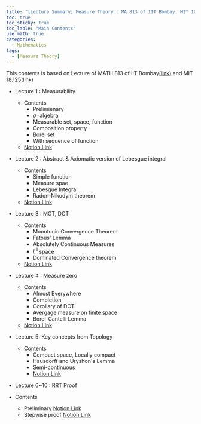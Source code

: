 ```yaml
---
title: "[Lecture Summary] Measure Theory : MA 813 of IIT Bombay, MIT 18.125"
toc: true
toc_sticky: true
toc_lable: "Main Contents"
use_math: true
categories:
  - Mathematics
tags:
  - [Measure Theory]
---
```


This contents is based on Lecture of MATH 813 of IIT Bombay[(link)](https://www.youtube.com/watch?v=pKV-pYArZ0k&list=PLR3C3NSCyhZRCmIXElgunltA3E9A--Iox&index=1) and MIT 18.125[(link)](https://ocw.mit.edu/courses/18-125-measure-and-integration-fall-2003/pages/lecture-notes/)
 
- Lecture 1 : Measurability
  - Contents
    - Prelimienary
    - $\sigma-$algebra
    - Measurable set, space, function
    - Composition property
    - Borel set
    - With sequence of function
  - [Notion Link](https://yejin109.notion.site/MA813-Measure-Theory-Lecture-1-4e8a28b473144c87b5a11c66b8f44561?pvs=4)
- Lecture 2 : Abstract  & Axiomatic version of Lebesgue integral
  - Contents
    - Simple function
    - Measure spae
    - Lebesgue Integral
    - Radon-Nikodym theorem
  - [Notion Link](https://yejin109.notion.site/MA-813-Measure-Theory-Lecture-2-Abstract-Axiomatic-version-of-Lebesgue-integral-340d6ae307274077bd7ea25cc071389a?pvs=4)
- Lecture 3 : MCT, DCT
  - Contents
    - Monotonic Convergence Theorem
    - Fatous' Lemma
    - Absolutely Continuous Measures
    - $L^1$ space
    - Dominated Convergence theorem
  - [Notion Link](https://yejin109.notion.site/MA-813-Measure-Theory-Lecture-3-MCT-DCT-edb2b17f9ac94ec6b0eff95678264fdd?pvs=4)
- Lecture 4 : Measure zero
  - Contents
    - Almost Everywhere
    - Completion
    - Corollary of DCT
    - Avergage measure on finite space
    - Borel-Cantelli Lemma
  - [Notion Link](https://yejin109.notion.site/MA-813-Measure-Theory-Lecture-4-Measure-Zero-2501c1c99c10491389debb87f61528b6?pvs=4)

- Lecture 5: Key concepts from Topology
  - Contents
    - Compact space, Locally compact
    - Hausdorff and Uryshon's Lemma
    - Semi-continuous
    - [Notion Link](https://yejin109.notion.site/Topology-86079d1d92444510a972f2bd66aa0f48?pvs=4)
-  Lecture 6~10 : RRT Proof
  - Contents
    - Preliminary [Notion Link](https://yejin109.notion.site/Riesz-Representation-Theorem-Preliminary-f8c141e8892c42828fe0a60d1d485670?pvs=4)
    - Stepwise proof [Notion Link](https://yejin109.notion.site/Riesz-Representation-Theorem-Step-wise-proof-f2ded312de0c46b4bf7be3c9926ebd9c?pvs=4)
